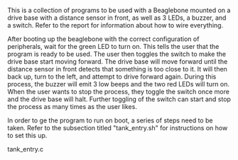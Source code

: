 This is a collection of programs to be used with a Beaglebone mounted on a drive base with a
distance sensor in front, as well as 3 LEDs, a buzzer, and a switch. Refer to the report for
information about how to wire everything.

After booting up the beaglebone with the correct configuration of peripherals, wait for the
green LED to turn on. This tells the user that the program is ready to be used. The user
then toggles the switch to make the drive base start moving forward. The drive base will
move forward until the distance sensor in front detects that something is too close to it.
It will then back up, turn to the left, and attempt to drive forward again. During this
process, the buzzer will emit 3 low beeps and the two red LEDs will turn on. When the user
wants to stop the process, they toggle the switch once more and the drive base will halt.
Further toggling of the switch can start and stop the process as many times as the user likes.

In order to ge the program to run on boot, a series of steps need to be taken. Refer to the
subsection titled "tank_entry.sh" for instructions on how to set this up.


tank_entry.c

